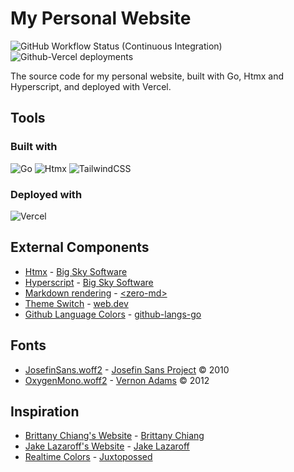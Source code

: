 # My Personal Website

![GitHub Workflow Status (Continuous Integration)](https://img.shields.io/github/actions/workflow/status/NDoolan360/NDoolan360-Site/ci.yml?logo=github&logoColor=white&label=CI)
![Github-Vercel deployments](https://img.shields.io/github/deployments/NDoolan360/NDoolan360-Site/production?logo=vercel&label=CD)

The source code for my personal website, built with Go, Htmx and Hyperscript, and deployed with Vercel.

## Tools

### Built with

![Go](https://img.shields.io/badge/Go-00ADD8?logo=go&logoColor=FFF)
![Htmx](https://img.shields.io/badge/Htmx-333?logo=htmx&logoColor=FFF)
![TailwindCSS](https://img.shields.io/badge/Tailwind%20CSS-0f172a?logo=tailwindcss&logoColor=06B6D4)

### Deployed with

![Vercel](https://img.shields.io/badge/Vercel-000?logo=vercel&logoColor=fff&link=https%3A%2F%2Fvercel.com%2F)

## External Components

- [Htmx](/public/scripts/htmx.min.js) - [Big Sky Software](https://github.com/bigskysoftware/htmx)
- [Hyperscript](/public/scripts/hypersript.min.js) - [Big Sky Software](https://github.com/bigskysoftware/_hyperscript)
- [Markdown rendering](/public/scripts/zero-md.min.js) - [\<zero-md\>](https://github.com/zerodevx/zero-md)
- [Theme Switch](/api/assets/logo/theme_switch.svg) - [web.dev](https://web.dev/patterns/theming/theme-switch)
- [Github Language Colors](/api/projects.go) - [github-langs-go](https://github.com/NDoolan360/github-langs-go)

## Fonts

- [JosefinSans.woff2](/public/fonts) - [Josefin Sans Project](https://github.com/ThomasJockin/JosefinSansFont-master) &copy; 2010
- [OxygenMono.woff2](/public/fonts) - [Vernon Adams](vern@newtypography.co.uk) &copy; 2012

## Inspiration

- [Brittany Chiang's Website](https://brittanychiang.com) - [Brittany Chiang](https://github.com/bchiang7)
- [Jake Lazaroff's Website](https://jakelazaroff.com) - [Jake Lazaroff](https://github.com/jakelazaroff)
- [Realtime Colors](https://www.realtimecolors.com) - [Juxtopossed](https://github.com/juxtopposed)
